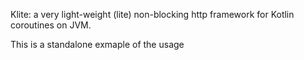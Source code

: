 Klite: a very light-weight (lite) non-blocking http framework for Kotlin coroutines on JVM.

This is a standalone exmaple of the usage
